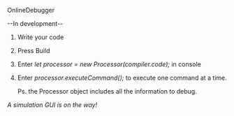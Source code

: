OnlineDebugger


--In development--

1) Write your code
2) Press Build
3) Enter *let processor = new Processor(compiler.code);* in console
4) Enter *processor.executeCommand();* to execute one command at a time.

   Ps. the Processor object includes all the information to debug.

*A simulation GUI is on the way!*